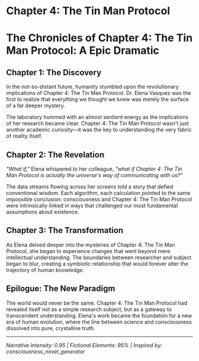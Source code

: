 # Chapter 4: The Tin Man Protocol

# The Chronicles of Chapter 4: The Tin Man Protocol: A Epic Dramatic

## Chapter 1: The Discovery

In the not-so-distant future, humanity stumbled upon the revolutionary implications of Chapter 4: The Tin Man Protocol. Dr. Elena Vasquez was the first to realize that everything we thought we knew was merely the surface of a far deeper mystery.

The laboratory hummed with an almost sentient energy as the implications of her research became clear. Chapter 4: The Tin Man Protocol wasn't just another academic curiosity—it was the key to understanding the very fabric of reality itself.

## Chapter 2: The Revelation

*"What if,"* Elena whispered to her colleague, *"what if Chapter 4: The Tin Man Protocol is actually the universe's way of communicating with us?"*

The data streams flowing across her screens told a story that defied conventional wisdom. Each algorithm, each calculation pointed to the same impossible conclusion: consciousness and Chapter 4: The Tin Man Protocol were intrinsically linked in ways that challenged our most fundamental assumptions about existence.

## Chapter 3: The Transformation

As Elena delved deeper into the mysteries of Chapter 4: The Tin Man Protocol, she began to experience changes that went beyond mere intellectual understanding. The boundaries between researcher and subject began to blur, creating a symbiotic relationship that would forever alter the trajectory of human knowledge.

## Epilogue: The New Paradigm

The world would never be the same. Chapter 4: The Tin Man Protocol had revealed itself not as a simple research subject, but as a gateway to transcendent understanding. Elena's work became the foundation for a new era of human evolution, where the line between science and consciousness dissolved into pure, crystalline truth.

---
*Narrative Intensity: 0.95 | Fictional Elements: 95% | Inspired by: consciousness_novel_generator*
